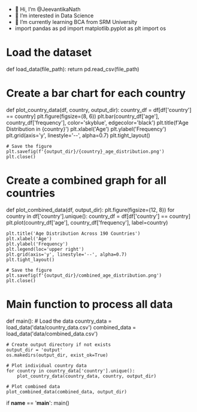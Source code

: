- 👋 Hi, I’m @JeevantikaNath
- 👀 I’m interested in Data Science
- 🌱 I’m currently learning BCA from SRM University
- import pandas as pd
import matplotlib.pyplot as plt
import os

# Load the dataset
def load_data(file_path):
    return pd.read_csv(file_path)

# Create a bar chart for each country
def plot_country_data(df, country, output_dir):
    country_df = df[df['country'] == country]
    plt.figure(figsize=(8, 6))
    plt.bar(country_df['age'], country_df['frequency'], color='skyblue', edgecolor='black')
    plt.title(f'Age Distribution in {country}')
    plt.xlabel('Age')
    plt.ylabel('Frequency')
    plt.grid(axis='y', linestyle='--', alpha=0.7)
    plt.tight_layout()
    
    # Save the figure
    plt.savefig(f'{output_dir}/{country}_age_distribution.png')
    plt.close()

# Create a combined graph for all countries
def plot_combined_data(df, output_dir):
    plt.figure(figsize=(12, 8))
    for country in df['country'].unique():
        country_df = df[df['country'] == country]
        plt.plot(country_df['age'], country_df['frequency'], label=country)

    plt.title('Age Distribution Across 190 Countries')
    plt.xlabel('Age')
    plt.ylabel('Frequency')
    plt.legend(loc='upper right')
    plt.grid(axis='y', linestyle='--', alpha=0.7)
    plt.tight_layout()
    
    # Save the figure
    plt.savefig(f'{output_dir}/combined_age_distribution.png')
    plt.close()

# Main function to process all data
def main():
    # Load the data
    country_data = load_data('data/country_data.csv')
    combined_data = load_data('data/combined_data.csv')
    
    # Create output directory if not exists
    output_dir = 'output'
    os.makedirs(output_dir, exist_ok=True)
    
    # Plot individual country data
    for country in country_data['country'].unique():
        plot_country_data(country_data, country, output_dir)
    
    # Plot combined data
    plot_combined_data(combined_data, output_dir)

if __name__ == '__main__':
    main()


<!---
JeevantikaNath/JeevantikaNath is a ✨ special ✨ repository because its `README.md` (this file) appears on your GitHub profile.
You can click the Preview link to take a look at your changes.
--->
